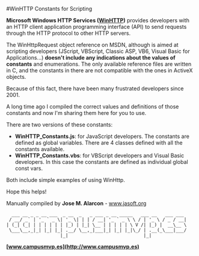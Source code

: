 ﻿#WinHTTP Constants for Scripting

**Microsoft Windows HTTP Services ([WinHTTP](https://msdn.microsoft.com/en-us/library/windows/desktop/aa384106.aspx))** provides developers with an HTTP client application programming interface (API) to send requests through the HTTP protocol to other HTTP servers.

The WinHttpRequest object reference on MSDN, although is aimed at scripting developers (JScript, VBScript, Classic ASP, VB6, Visual Basic for Applications...) **doesn't include any indications about the values of constants** and enumerations. The only available reference files are written in C, and the constants in there are not compatible with the ones in ActiveX objects.

Because of this fact, there have been many frustrated developers since 2001.

A long time ago I compiled the correct values and definitions of those constants and now I'm sharing them here for you to use.

There are two versions of these constants:

- **WinHTTP_Constants.js**: for JavaScript developers. The constants are defined as global  variables. There are 4 classes defined with all the constants available.
- **WinHTTP_Constants.vbs**: for VBScript developers and Visual Basic developers. In this case the constants are defined as individual global const vars.

Both include simple examples of using WinHttp.

Hope this helps!

Manually compiled by **Jose M. Alarcon** - www.jasoft.org

```
  ___ __ _ _ __ ___  _ __  _   _ ___ _ __ _____   ___ __   ___ ___ 
 / __/ _` | '_ ` _ \| '_ \| | | / __| '_ ` _ \ \ / | '_ \ / _ / __|
| (_| (_| | | | | | | |_) | |_| \__ | | | | | \ V /| |_) |  __\__ \
 \___\__,_|_| |_| |_| .__/ \__,_|___|_| |_| |_|\_/ | .__(_\___|___/
                    |_|                            |_|             
```

**[www.campusmvp.es](http://www.campusmvp.es)**